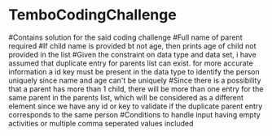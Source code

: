 # TemboCodingChallenge
#Contains solution for the said coding challenge
#Full name of parent required
#If child name is provided bt not age, then prints age of child not provided in the list
#Given the constraint on data type and data set, i have assumed that duplicate entry for parents list can exist. for more accurate information a id key must be present in the data type to identify the person uniquely since name and age can't be uniquely
#Since there is a possibility that a parent has more than 1 child, there will be more than one entry for the same parent in the parents list, which will be considered as a different element since we have any id or key to validate if the duplicate parent entry corresponds to the same person
#Conditions to handle input having empty activities or multiple comma seperated values included

